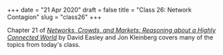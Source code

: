 +++
date = "21 Apr 2020"
draft = false
title = "Class 26: Network Contagion"
slug = "class26"
+++


Chapter 21 of [_Networks, Crowds, and Markets: Reasoning about a
Highly Connected World_](https://www.cs.cornell.edu/home/kleinber/networks-book/networks-book.pdf)
by David Easley and Jon Kleinberg covers many of the topics from today's class.